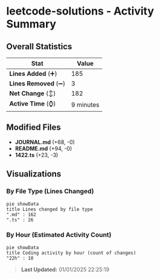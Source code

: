 # leetcode-solutions - Activity Summary 

## Overall Statistics

| Stat                   | Value                                                             |
| ---------------------- | ----------------------------------------------------------------- |
| **Lines Added** (➕)   | 185                                          |
| **Lines Removed** (➖) | 3                                        |
| **Net Change** (↕)    | 182                |
| **Active Time** (⌚)   | 9 minutes |


## Modified Files
- **JOURNAL.md** (+68, -0)
- **README.md** (+94, -0)
- **1422.ts** (+23, -3)

## Visualizations

### By File Type (Lines Changed)

```mermaid
pie showData
title Lines changed by file type
".md" : 162
".ts" : 26
```

### By Hour (Estimated Activity Count)

```mermaid
pie showData
title Coding activity by hour (count of changes)
"22h" : 10
```


> **Last Updated:** 01/01/2025 22:25:19